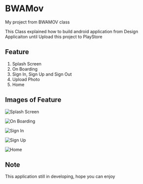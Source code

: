 # BWAMov
My project from BWAMOV class

This Class explained how to build android application from Design Applicaiton until Upload this project to PlayStore

## Feature
1. Splash Screen
2. On Boarding
3. Sign In, Sign Up and Sign Out
4. Upload Photo
5. Home

## Images of Feature
![Splash Screen](https://user-images.githubusercontent.com/58499525/85379865-71472100-b566-11ea-8c6a-5d086103c0a5.png)

![On Boarding](https://user-images.githubusercontent.com/58499525/85379844-6c826d00-b566-11ea-9483-fff068fe3b88.png)

![Sign In](https://user-images.githubusercontent.com/58499525/85379847-6db39a00-b566-11ea-9ff9-d9dfc416a31e.png)

![Sign Up](https://user-images.githubusercontent.com/58499525/85379851-6ee4c700-b566-11ea-9e03-0ac3047dc82d.png)

![Home](https://user-images.githubusercontent.com/58499525/85379838-6ab8a980-b566-11ea-83c3-d01524109d63.png)
## Note
This application still in developing, hope you can enjoy
